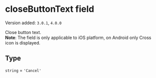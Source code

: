 # closeButtonText field

Version added: `3.0.1`, `4.0.0`

Close button text.  
**Note**: The field is only applicable to iOS platform, on Android only Cross icon is displayed.

## Type

`string` = `'Cancel'`
